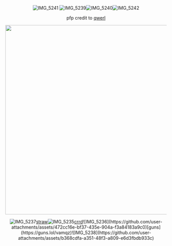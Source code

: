 <div align="center">





![IMG_5241](https://github.com/user-attachments/assets/c8b2ce2a-e9e0-48ac-b931-e64daa82b147)
![IMG_5239](https://github.com/user-attachments/assets/db74dfde-928c-468a-9685-799aa49586bb)![IMG_5240](https://github.com/user-attachments/assets/09262497-6983-46b6-ac6e-1d835e19ff8e)![IMG_5242](https://github.com/user-attachments/assets/b7e5ef36-b7f7-4de7-ac68-6581858c9ddd)









pfp credit to [qwerl](https://x.com/___qwerl____?s=21)




<img width="590" src="https://github.com/user-attachments/assets/f465a97d-eeb8-40d0-9aef-5f8210c8d7ab"/>





![IMG_5237](https://github.com/user-attachments/assets/e82ef7af-52e6-42aa-b502-2256f71b61a6)[straw](https://kira4.straw.page)![IMG_5235](https://github.com/user-attachments/assets/9d35e07b-04d1-4251-a1f2-2e93876edb68)[crrd](https://adm1rree.carrd.co/?)![IMG_5236](https://github.com/user-attachments/assets/472cc16e-bf37-435e-904a-f3a84183a9c0)[guns](https://guns.lol/vamqz)![IMG_5238](https://github.com/user-attachments/assets/b368cdfa-a351-48f3-a809-e6d3fbdb933c)


